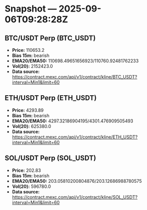 # Snapshot — 2025-09-06T09:28:28Z

## BTC/USDT Perp (BTC_USDT)
- **Price:** 110653.2
- **Bias 15m:** bearish
- **EMA20/EMA50:** 110698.49651656923/110760.92481762233
- **Vol(20):** 2152423.0
- **Data source:** https://contract.mexc.com/api/v1/contract/kline/BTC_USDT?interval=Min1&limit=60

## ETH/USDT Perp (ETH_USDT)
- **Price:** 4293.89
- **Bias 15m:** bearish
- **EMA20/EMA50:** 4297.32186904195/4301.476909505493
- **Vol(20):** 625380.0
- **Data source:** https://contract.mexc.com/api/v1/contract/kline/ETH_USDT?interval=Min1&limit=60

## SOL/USDT Perp (SOL_USDT)
- **Price:** 202.83
- **Bias 15m:** bearish
- **EMA20/EMA50:** 203.05810200804876/203.12686988780575
- **Vol(20):** 596780.0
- **Data source:** https://contract.mexc.com/api/v1/contract/kline/SOL_USDT?interval=Min1&limit=60
